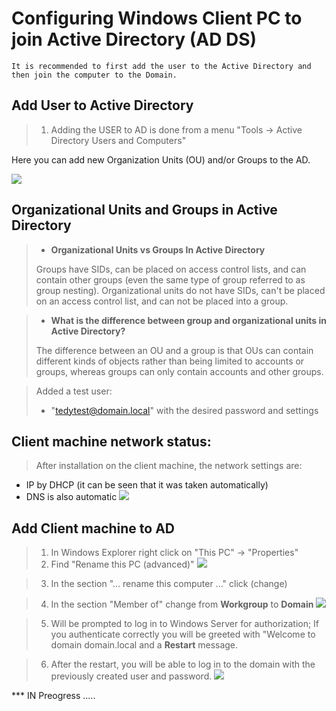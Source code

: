 # Configuring Windows Client PC to join Active Directory (AD DS)

``It is recommended to first add the user to the Active Directory and then join the computer to the Domain.`` 

## Add User to Active Directory
> 1) Adding the USER to AD is done from a menu "Tools -> Active Directory Users and Computers"


Here you can add new Organization Units (OU) and/or Groups to the AD.

![](https://www.bachvarova.com/__git/install_windows_server_virtualbox/ad_add_usr.jpg)

## Organizational Units and Groups in Active Directory
>* **Organizational Units vs Groups In Active Directory**
> 
> Groups have SIDs, can be placed on access control lists, and can contain other groups (even the same type of group referred to as group nesting). 
> Organizational units do not have SIDs, can't be placed on an access control list, and can not be placed into a group.

>* **What is the difference between group and organizational units in Active Directory?**
> 
> The difference between an OU and a group is that OUs can contain different kinds of objects rather than being limited to accounts or groups, whereas groups can only contain accounts and other groups.

> Аdded a test user: 
> * "tedytest@domain.local" with the desired password and settings


## Client machine network status:

> After installation on the client machine, the network settings are:
- IP by DHCP (it can be seen that it was taken automatically)
- DNS is also automatic
  ![](https://www.bachvarova.com/__git/install_windows_server_virtualbox/client_pc_net_status.jpg)

## Add Client machine to AD 

> 1) In Windows Explorer right click on "This PC" -> "Properties"
> 2) Find "Rename this PC (advanced)"
     ![](https://www.bachvarova.com/__git/install_windows_server_virtualbox/client_pc_step01.jpg)

> 3) In the section "... rename this computer ..." click (change)

> 4) In the section "Member of" change from **Workgroup** to **Domain**
     ![](https://www.bachvarova.com/__git/install_windows_server_virtualbox/client_pc_step02.jpg)
 
> 5) Will be prompted to log in to Windows Server for authorization;
> If you authenticate correctly you will be greeted with "Welcome to domain domain.local and a **Restart** message.

> 6) After the restart, you will be able to log in to the domain with the previously created user and password.
     ![](https://www.bachvarova.com/__git/install_windows_server_virtualbox/client_pc_step03.jpg)


*** IN Preogress ..... 